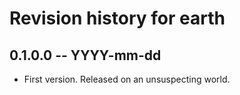 # Revision history for earth

## 0.1.0.0 -- YYYY-mm-dd

* First version. Released on an unsuspecting world.
